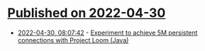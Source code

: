 # [Published on 2022-04-30](index.md)

* [2022-04-30, 08:07:42](https://news.ycombinator.com/item?id=31214253) - [Experiment to achieve 5M persistent connections with Project Loom (Java)](https://github.com/ebarlas/project-loom-c5m)
